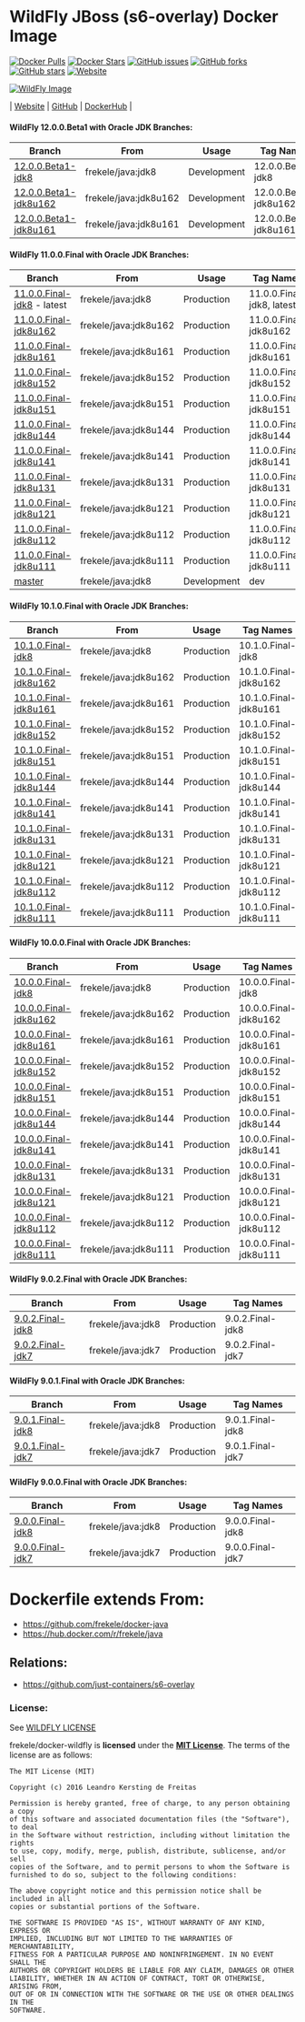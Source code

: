 # WildFly JBoss (s6-overlay) Docker Image

[![Docker Pulls](https://img.shields.io/docker/pulls/frekele/wildfly.svg)](https://hub.docker.com/r/frekele/wildfly/)
[![Docker Stars](https://img.shields.io/docker/stars/frekele/wildfly.svg)](https://hub.docker.com/r/frekele/wildfly/)
[![GitHub issues](https://img.shields.io/github/issues/frekele/docker-wildfly.svg)](https://github.com/frekele/docker-wildfly/issues)
[![GitHub forks](https://img.shields.io/github/forks/frekele/docker-wildfly.svg)](https://github.com/frekele/docker-wildfly/network)
[![GitHub stars](https://img.shields.io/github/stars/frekele/docker-wildfly.svg)](https://github.com/frekele/docker-wildfly/stargazers)
[![Website](https://img.shields.io/website-up-down-green-red/http/shields.io.svg)](https://frekele.github.io/docker-wildfly/)

[![WildFly Image][WildFlyImage]][WildFlyWebsite]

| [Website]  | [GitHub]  | [DockerHub]  |


#### WildFly 12.0.0.Beta1 with Oracle JDK Branches:

| Branch                          | From                     | Usage        | Tag Names                         |
| ------------------------------- | ------------------------ | ------------ | ----------------------------------|
| [12.0.0.Beta1-jdk8]             | frekele/java:jdk8        | Development  | 12.0.0.Beta1-jdk8                 |
| [12.0.0.Beta1-jdk8u162]         | frekele/java:jdk8u162    | Development  | 12.0.0.Beta1-jdk8u162             |
| [12.0.0.Beta1-jdk8u161]         | frekele/java:jdk8u161    | Development  | 12.0.0.Beta1-jdk8u161             |


#### WildFly 11.0.0.Final with Oracle JDK Branches:

| Branch                          | From                     | Usage        | Tag Names                         |
| ------------------------------- | ------------------------ | ------------ | ----------------------------------|
| [11.0.0.Final-jdk8] - latest    | frekele/java:jdk8        | Production   | 11.0.0.Final-jdk8,  latest        |
| [11.0.0.Final-jdk8u162]         | frekele/java:jdk8u162    | Production   | 11.0.0.Final-jdk8u162             |
| [11.0.0.Final-jdk8u161]         | frekele/java:jdk8u161    | Production   | 11.0.0.Final-jdk8u161             |
| [11.0.0.Final-jdk8u152]         | frekele/java:jdk8u152    | Production   | 11.0.0.Final-jdk8u152             |
| [11.0.0.Final-jdk8u151]         | frekele/java:jdk8u151    | Production   | 11.0.0.Final-jdk8u151             |
| [11.0.0.Final-jdk8u144]         | frekele/java:jdk8u144    | Production   | 11.0.0.Final-jdk8u144             |
| [11.0.0.Final-jdk8u141]         | frekele/java:jdk8u141    | Production   | 11.0.0.Final-jdk8u141             |
| [11.0.0.Final-jdk8u131]         | frekele/java:jdk8u131    | Production   | 11.0.0.Final-jdk8u131             |
| [11.0.0.Final-jdk8u121]         | frekele/java:jdk8u121    | Production   | 11.0.0.Final-jdk8u121             |
| [11.0.0.Final-jdk8u112]         | frekele/java:jdk8u112    | Production   | 11.0.0.Final-jdk8u112             |
| [11.0.0.Final-jdk8u111]         | frekele/java:jdk8u111    | Production   | 11.0.0.Final-jdk8u111             |
| [master]                        | frekele/java:jdk8        | Development  | dev                               |


#### WildFly 10.1.0.Final with Oracle JDK Branches:

| Branch                          | From                     | Usage        | Tag Names                         |
| ------------------------------- | ------------------------ | ------------ | ----------------------------------|
| [10.1.0.Final-jdk8]             | frekele/java:jdk8        | Production   | 10.1.0.Final-jdk8                 |
| [10.1.0.Final-jdk8u162]         | frekele/java:jdk8u162    | Production   | 10.1.0.Final-jdk8u162             |
| [10.1.0.Final-jdk8u161]         | frekele/java:jdk8u161    | Production   | 10.1.0.Final-jdk8u161             |
| [10.1.0.Final-jdk8u152]         | frekele/java:jdk8u152    | Production   | 10.1.0.Final-jdk8u152             |
| [10.1.0.Final-jdk8u151]         | frekele/java:jdk8u151    | Production   | 10.1.0.Final-jdk8u151             |
| [10.1.0.Final-jdk8u144]         | frekele/java:jdk8u144    | Production   | 10.1.0.Final-jdk8u144             |
| [10.1.0.Final-jdk8u141]         | frekele/java:jdk8u141    | Production   | 10.1.0.Final-jdk8u141             |
| [10.1.0.Final-jdk8u131]         | frekele/java:jdk8u131    | Production   | 10.1.0.Final-jdk8u131             |
| [10.1.0.Final-jdk8u121]         | frekele/java:jdk8u121    | Production   | 10.1.0.Final-jdk8u121             |
| [10.1.0.Final-jdk8u112]         | frekele/java:jdk8u112    | Production   | 10.1.0.Final-jdk8u112             |
| [10.1.0.Final-jdk8u111]         | frekele/java:jdk8u111    | Production   | 10.1.0.Final-jdk8u111             |


#### WildFly 10.0.0.Final with Oracle JDK Branches:

| Branch                          | From                     | Usage        | Tag Names                         |
| ------------------------------- | ------------------------ | ------------ | ----------------------------------|
| [10.0.0.Final-jdk8]             | frekele/java:jdk8        | Production   | 10.0.0.Final-jdk8                 |
| [10.0.0.Final-jdk8u162]         | frekele/java:jdk8u162    | Production   | 10.0.0.Final-jdk8u162             |
| [10.0.0.Final-jdk8u161]         | frekele/java:jdk8u161    | Production   | 10.0.0.Final-jdk8u161             |
| [10.0.0.Final-jdk8u152]         | frekele/java:jdk8u152    | Production   | 10.0.0.Final-jdk8u152             |
| [10.0.0.Final-jdk8u151]         | frekele/java:jdk8u151    | Production   | 10.0.0.Final-jdk8u151             |
| [10.0.0.Final-jdk8u144]         | frekele/java:jdk8u144    | Production   | 10.0.0.Final-jdk8u144             |
| [10.0.0.Final-jdk8u141]         | frekele/java:jdk8u141    | Production   | 10.0.0.Final-jdk8u141             |
| [10.0.0.Final-jdk8u131]         | frekele/java:jdk8u131    | Production   | 10.0.0.Final-jdk8u131             |
| [10.0.0.Final-jdk8u121]         | frekele/java:jdk8u121    | Production   | 10.0.0.Final-jdk8u121             |
| [10.0.0.Final-jdk8u112]         | frekele/java:jdk8u112    | Production   | 10.0.0.Final-jdk8u112             |
| [10.0.0.Final-jdk8u111]         | frekele/java:jdk8u111    | Production   | 10.0.0.Final-jdk8u111             |


#### WildFly 9.0.2.Final with Oracle JDK Branches:

| Branch                          | From                     | Usage        | Tag Names                         |
| ------------------------------- | ------------------------ | ------------ | --------------------------------- |
| [9.0.2.Final-jdk8]              | frekele/java:jdk8        | Production   | 9.0.2.Final-jdk8                  |
| [9.0.2.Final-jdk7]              | frekele/java:jdk7        | Production   | 9.0.2.Final-jdk7                  |


#### WildFly 9.0.1.Final with Oracle JDK Branches:

| Branch                          | From                     | Usage        | Tag Names                         |
| ------------------------------- | ------------------------ | ------------ | ----------------------------------|
| [9.0.1.Final-jdk8]              | frekele/java:jdk8        | Production   | 9.0.1.Final-jdk8                  |
| [9.0.1.Final-jdk7]              | frekele/java:jdk7        | Production   | 9.0.1.Final-jdk7                  |


#### WildFly 9.0.0.Final with Oracle JDK Branches:

| Branch                          | From                     | Usage        | Tag Names                         |
| ------------------------------- | ------------------------ | ------------ | ----------------------------------|
| [9.0.0.Final-jdk8]              | frekele/java:jdk8        | Production   | 9.0.0.Final-jdk8                  |
| [9.0.0.Final-jdk7]              | frekele/java:jdk7        | Production   | 9.0.0.Final-jdk7                  |



# Dockerfile extends From:
- https://github.com/frekele/docker-java
- https://hub.docker.com/r/frekele/java


## Relations:
 - https://github.com/just-containers/s6-overlay


### License:
See [WILDFLY LICENSE]

frekele/docker-wildfly is **licensed** under the **[MIT License]**. The terms of the license are as follows:

    The MIT License (MIT)

    Copyright (c) 2016 Leandro Kersting de Freitas

    Permission is hereby granted, free of charge, to any person obtaining a copy
    of this software and associated documentation files (the "Software"), to deal
    in the Software without restriction, including without limitation the rights
    to use, copy, modify, merge, publish, distribute, sublicense, and/or sell
    copies of the Software, and to permit persons to whom the Software is
    furnished to do so, subject to the following conditions:

    The above copyright notice and this permission notice shall be included in all
    copies or substantial portions of the Software.

    THE SOFTWARE IS PROVIDED "AS IS", WITHOUT WARRANTY OF ANY KIND, EXPRESS OR
    IMPLIED, INCLUDING BUT NOT LIMITED TO THE WARRANTIES OF MERCHANTABILITY,
    FITNESS FOR A PARTICULAR PURPOSE AND NONINFRINGEMENT. IN NO EVENT SHALL THE
    AUTHORS OR COPYRIGHT HOLDERS BE LIABLE FOR ANY CLAIM, DAMAGES OR OTHER
    LIABILITY, WHETHER IN AN ACTION OF CONTRACT, TORT OR OTHERWISE, ARISING FROM,
    OUT OF OR IN CONNECTION WITH THE SOFTWARE OR THE USE OR OTHER DEALINGS IN THE
    SOFTWARE.


[WildFlyImage]: https://raw.githubusercontent.com/frekele/docker-wildfly/master/wildfly-logo.png
[WildFlyWebsite]: http://www.wildfly.org/
[Website]: https://frekele.github.io/docker-wildfly
[GitHub]: https://github.com/frekele/docker-wildfly
[DockerHub]: https://hub.docker.com/r/frekele/wildfly
[WILDFLY LICENSE]: https://github.com/frekele/docker-wildfly/blob/master/WILDFLY_LICENSE
[MIT LICENSE]: https://github.com/frekele/docker-wildfly/blob/master/LICENSE

[12.0.0.Beta1-jdk8]: https://github.com/frekele/docker-wildfly/blob/12.0.0.Beta1-jdk8/Dockerfile
[12.0.0.Beta1-jdk8u162]: https://github.com/frekele/docker-wildfly/blob/12.0.0.Beta1-jdk8u162/Dockerfile
[12.0.0.Beta1-jdk8u161]: https://github.com/frekele/docker-wildfly/blob/12.0.0.Beta1-jdk8u161/Dockerfile

[11.0.0.Final-jdk8]: https://github.com/frekele/docker-wildfly/blob/11.0.0.Final-jdk8/Dockerfile
[11.0.0.Final-jdk8u162]: https://github.com/frekele/docker-wildfly/blob/11.0.0.Final-jdk8u162/Dockerfile
[11.0.0.Final-jdk8u161]: https://github.com/frekele/docker-wildfly/blob/11.0.0.Final-jdk8u161/Dockerfile
[11.0.0.Final-jdk8u152]: https://github.com/frekele/docker-wildfly/blob/11.0.0.Final-jdk8u152/Dockerfile
[11.0.0.Final-jdk8u151]: https://github.com/frekele/docker-wildfly/blob/11.0.0.Final-jdk8u151/Dockerfile
[11.0.0.Final-jdk8u144]: https://github.com/frekele/docker-wildfly/blob/11.0.0.Final-jdk8u144/Dockerfile
[11.0.0.Final-jdk8u141]: https://github.com/frekele/docker-wildfly/blob/11.0.0.Final-jdk8u141/Dockerfile
[11.0.0.Final-jdk8u131]: https://github.com/frekele/docker-wildfly/blob/11.0.0.Final-jdk8u131/Dockerfile
[11.0.0.Final-jdk8u121]: https://github.com/frekele/docker-wildfly/blob/11.0.0.Final-jdk8u121/Dockerfile
[11.0.0.Final-jdk8u112]: https://github.com/frekele/docker-wildfly/blob/11.0.0.Final-jdk8u112/Dockerfile
[11.0.0.Final-jdk8u111]: https://github.com/frekele/docker-wildfly/blob/11.0.0.Final-jdk8u111/Dockerfile
[master]: https://github.com/frekele/docker-wildfly/blob/master/Dockerfile

[10.1.0.Final-jdk8]: https://github.com/frekele/docker-wildfly/blob/10.1.0.Final-jdk8/Dockerfile
[10.1.0.Final-jdk8u162]: https://github.com/frekele/docker-wildfly/blob/10.1.0.Final-jdk8u162/Dockerfile
[10.1.0.Final-jdk8u161]: https://github.com/frekele/docker-wildfly/blob/10.1.0.Final-jdk8u161/Dockerfile
[10.1.0.Final-jdk8u152]: https://github.com/frekele/docker-wildfly/blob/10.1.0.Final-jdk8u152/Dockerfile
[10.1.0.Final-jdk8u151]: https://github.com/frekele/docker-wildfly/blob/10.1.0.Final-jdk8u151/Dockerfile
[10.1.0.Final-jdk8u144]: https://github.com/frekele/docker-wildfly/blob/10.1.0.Final-jdk8u144/Dockerfile
[10.1.0.Final-jdk8u141]: https://github.com/frekele/docker-wildfly/blob/10.1.0.Final-jdk8u141/Dockerfile
[10.1.0.Final-jdk8u131]: https://github.com/frekele/docker-wildfly/blob/10.1.0.Final-jdk8u131/Dockerfile
[10.1.0.Final-jdk8u121]: https://github.com/frekele/docker-wildfly/blob/10.1.0.Final-jdk8u121/Dockerfile
[10.1.0.Final-jdk8u112]: https://github.com/frekele/docker-wildfly/blob/10.1.0.Final-jdk8u112/Dockerfile
[10.1.0.Final-jdk8u111]: https://github.com/frekele/docker-wildfly/blob/10.1.0.Final-jdk8u111/Dockerfile

[10.0.0.Final-jdk8]: https://github.com/frekele/docker-wildfly/blob/10.0.0.Final-jdk8/Dockerfile
[10.0.0.Final-jdk8u162]: https://github.com/frekele/docker-wildfly/blob/10.0.0.Final-jdk8u162/Dockerfile
[10.0.0.Final-jdk8u161]: https://github.com/frekele/docker-wildfly/blob/10.0.0.Final-jdk8u161/Dockerfile
[10.0.0.Final-jdk8u152]: https://github.com/frekele/docker-wildfly/blob/10.0.0.Final-jdk8u152/Dockerfile
[10.0.0.Final-jdk8u151]: https://github.com/frekele/docker-wildfly/blob/10.0.0.Final-jdk8u151/Dockerfile
[10.0.0.Final-jdk8u144]: https://github.com/frekele/docker-wildfly/blob/10.0.0.Final-jdk8u144/Dockerfile
[10.0.0.Final-jdk8u141]: https://github.com/frekele/docker-wildfly/blob/10.0.0.Final-jdk8u141/Dockerfile
[10.0.0.Final-jdk8u131]: https://github.com/frekele/docker-wildfly/blob/10.0.0.Final-jdk8u131/Dockerfile
[10.0.0.Final-jdk8u121]: https://github.com/frekele/docker-wildfly/blob/10.0.0.Final-jdk8u121/Dockerfile
[10.0.0.Final-jdk8u112]: https://github.com/frekele/docker-wildfly/blob/10.0.0.Final-jdk8u112/Dockerfile
[10.0.0.Final-jdk8u111]: https://github.com/frekele/docker-wildfly/blob/10.0.0.Final-jdk8u111/Dockerfile

[9.0.2.Final-jdk8]: https://github.com/frekele/docker-wildfly/blob/9.0.2.Final-jdk8/Dockerfile
[9.0.2.Final-jdk7]:  https://github.com/frekele/docker-wildfly/blob/9.0.2.Final-jdk7/Dockerfile

[9.0.1.Final-jdk8]: https://github.com/frekele/docker-wildfly/blob/9.0.1.Final-jdk8/Dockerfile
[9.0.1.Final-jdk7]:  https://github.com/frekele/docker-wildfly/blob/9.0.1.Final-jdk7/Dockerfile

[9.0.0.Final-jdk8]: https://github.com/frekele/docker-wildfly/blob/9.0.0.Final-jdk8/Dockerfile
[9.0.0.Final-jdk7]:  https://github.com/frekele/docker-wildfly/blob/9.0.0.Final-jdk7/Dockerfile

